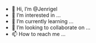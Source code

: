 - 👋 Hi, I’m @Jenrigel
- 👀 I’m interested in ...
- 🌱 I’m currently learning ...
- 💞️ I’m looking to collaborate on ...
- 📫 How to reach me ...

<!---
Jenrigel/Jenrigel is a ✨ special ✨ repository because its `README.md` (this file) appears on your GitHub profile.
You can click the Preview link to take a look at your changes.
--->
